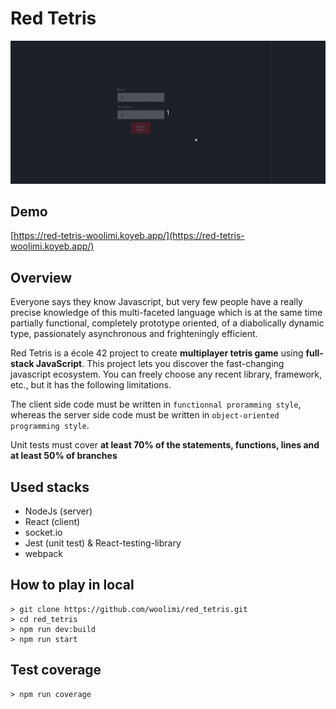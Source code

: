 # Red Tetris

<kbd>
<img src="./preview.gif" alt="presentation ft_linear_regression"/>
</kbd>

## Demo

[https://red-tetris-woolimi.koyeb.app/](https://red-tetris-woolimi.koyeb.app/)

## Overview

Everyone says they know Javascript, but very few people have a really precise knowledge of this multi-faceted language which is at the same time partially functional, completely prototype oriented, of a diabolically dynamic type, passionately asynchronous and frighteningly efficient.

Red Tetris is a école 42 project to create <b>multiplayer tetris game</b> using <b>full-stack JavaScript</b>. This project lets you discover the fast-changing javascript ecosystem. You can freely choose any recent library, framework, etc., but it has the following limitations.

The client side code must be written in `functionnal proramming style`, whereas the server side code must be written in `object-oriented programming style`.

Unit tests must cover <b>at least 70% of the statements, functions, lines and at least 50%
of branches</b>

## Used stacks

- NodeJs (server)
- React (client)
- socket.io
- Jest (unit test) & React-testing-library
- webpack

## How to play in local

```
> git clone https://github.com/woolimi/red_tetris.git
> cd red_tetris
> npm run dev:build
> npm run start
```

## Test coverage

```
> npm run coverage
```
